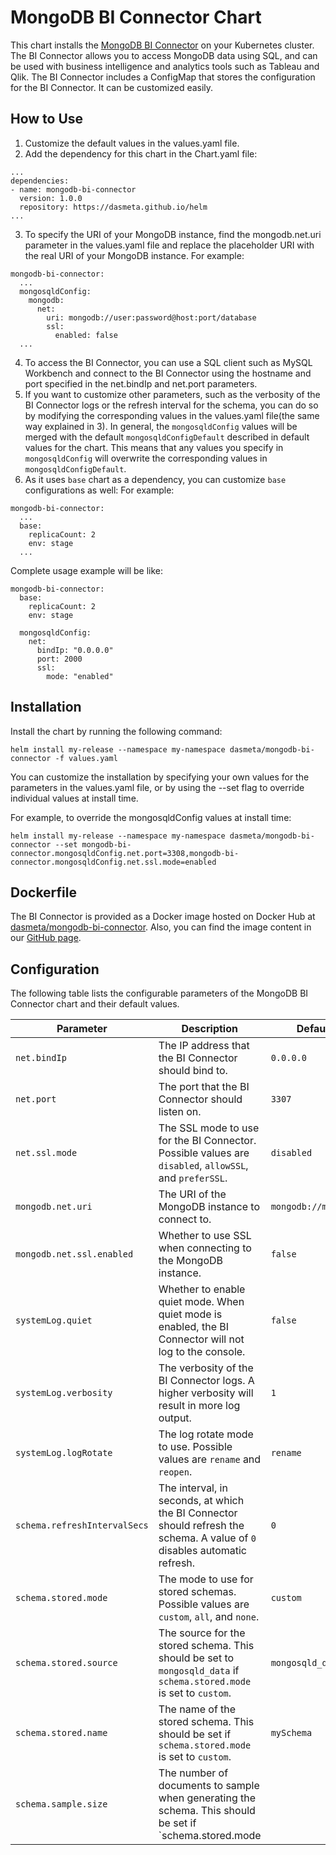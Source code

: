 # MongoDB BI Connector Chart

This chart installs the [MongoDB BI Connector](https://docs.mongodb.com/bi-connector/current/) on your Kubernetes cluster. The BI Connector allows you to access MongoDB data using SQL, and can be used with business intelligence and analytics tools such as Tableau and Qlik.
The BI Connector includes a ConfigMap that stores the configuration for the BI Connector. It can be customized easily.

## How to Use
1. Customize the default values in the values.yaml file.
2. Add the dependency for this chart in the Chart.yaml file:
```
...
dependencies:
- name: mongodb-bi-connector
  version: 1.0.0
  repository: https://dasmeta.github.io/helm
...
```
3. To specify the URI of your MongoDB instance, find the mongodb.net.uri parameter in the values.yaml file and replace the placeholder URI with the real URI of your MongoDB instance. For example:
```
mongodb-bi-connector:
  ...
  mongosqldConfig:
    mongodb:
      net:
        uri: mongodb://user:password@host:port/database
        ssl:
          enabled: false
  ...
```
4. To access the BI Connector, you can use a SQL client such as MySQL Workbench and connect to the BI Connector using the hostname and port specified in the net.bindIp and net.port parameters.
5. If you want to customize other parameters, such as the verbosity of the BI Connector logs or the refresh interval for the schema, you can do so by modifying the corresponding values in the values.yaml file(the same way explained in 3). In general, the `mongosqldConfig` values will be merged with the default `mongosqldConfigDefault` described in default values for the chart. This means that any values you specify in `mongosqldConfig` will overwrite the corresponding values in `mongosqldConfigDefault`.
6. As it uses `base` chart as a dependency, you can customize `base` configurations as well: For example:
```
mongodb-bi-connector:
  ...
  base:
    replicaCount: 2
    env: stage
  ...
```
Complete usage example will be like:
```
mongodb-bi-connector:
  base:
    replicaCount: 2
    env: stage

  mongosqldConfig:
    net:
      bindIp: "0.0.0.0"
      port: 2000
      ssl:
        mode: "enabled"
```

## Installation
Install the chart by running the following command:
```
helm install my-release --namespace my-namespace dasmeta/mongodb-bi-connector -f values.yaml
```
You can customize the installation by specifying your own values for the parameters in the values.yaml file, or by using the --set flag to override individual values at install time.

For example, to override the mongosqldConfig values at install time:
```
helm install my-release --namespace my-namespace dasmeta/mongodb-bi-connector --set mongodb-bi-connector.mongosqldConfig.net.port=3308,mongodb-bi-connector.mongosqldConfig.net.ssl.mode=enabled
```

## Dockerfile
The BI Connector is provided as a Docker image hosted on Docker Hub at [dasmeta/mongodb-bi-connector](https://hub.docker.com/r/dasmeta/mongodb-bi-connector).
Also, you can find the image content in our [GitHub page](https://github.com/dasmeta/docker-images/tree/master/mongodb-bi-connector).

## Configuration

The following table lists the configurable parameters of the MongoDB BI Connector chart and their default values.

| Parameter                    | Description                                                                                                               | Default             |
| ---------------------------- | ------------------------------------------------------------------------------------------------------------------------- | ------------------- |
| `net.bindIp`                 | The IP address that the BI Connector should bind to.                                                                      | `0.0.0.0`           |
| `net.port`                   | The port that the BI Connector should listen on.                                                                          | `3307`              |
| `net.ssl.mode`               | The SSL mode to use for the BI Connector. Possible values are `disabled`, `allowSSL`, and `preferSSL`.                    | `disabled`          |
| `mongodb.net.uri`            | The URI of the MongoDB instance to connect to.                                                                            | `mongodb://mongodb` |
| `mongodb.net.ssl.enabled`    | Whether to use SSL when connecting to the MongoDB instance.                                                               | `false`             |
| `systemLog.quiet`            | Whether to enable quiet mode. When quiet mode is enabled, the BI Connector will not log to the console.                   | `false`             |
| `systemLog.verbosity`        | The verbosity of the BI Connector logs. A higher verbosity will result in more log output.                                | `1`                 |
| `systemLog.logRotate`        | The log rotate mode to use. Possible values are `rename` and `reopen`.                                                    | `rename`            |
| `schema.refreshIntervalSecs` | The interval, in seconds, at which the BI Connector should refresh the schema. A value of `0` disables automatic refresh. | `0`                 |
| `schema.stored.mode`         | The mode to use for stored schemas. Possible values are `custom`, `all`, and `none`.                                      | `custom`            |
| `schema.stored.source`       | The source for the stored schema. This should be set to `mongosqld_data` if `schema.stored.mode` is set to `custom`.      | `mongosqld_data`    |
| `schema.stored.name`         | The name of the stored schema. This should be set if `schema.stored.mode` is set to `custom`.                             | `mySchema`          |
| `schema.sample.size`         | The number of documents to sample when generating the schema. This should be set if `schema.stored.mode                   |
